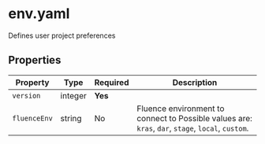 # env.yaml

Defines user project preferences

## Properties

| Property     | Type    | Required | Description                                                                                       |
|--------------|---------|----------|---------------------------------------------------------------------------------------------------|
| `version`    | integer | **Yes**  |                                                                                                   |
| `fluenceEnv` | string  | No       | Fluence environment to connect to Possible values are: `kras`, `dar`, `stage`, `local`, `custom`. |


